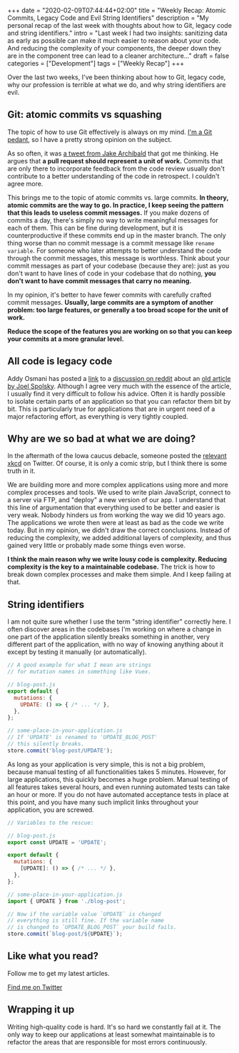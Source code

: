 +++
date = "2020-02-09T07:44:44+02:00"
title = "Weekly Recap: Atomic Commits, Legacy Code and Evil String Identifiers"
description = "My personal recap of the last week with thoughts about how to Git, legacy code and string identifiers."
intro = "Last week I had two insights: sanitizing data as early as possible can make it much easier to reason about your code. And reducing the complexity of your components, the deeper down they are in the component tree can lead to a cleaner architecture..."
draft = false
categories = ["Development"]
tags = ["Weekly Recap"]
+++

Over the last two weeks, I've been thinking about how to Git, legacy code, why our profession is terrible at what we do, and why string identifiers are evil.

## Git: atomic commits vs squashing

The topic of how to use Git effectively is always on my mind. [I'm a Git pedant](https://markus.oberlehner.net/blog/git-the-pedantic-way/), so I have a pretty strong opinion on the subject.

As so often, it was [a tweet from Jake Archibald](https://twitter.com/jaffathecake/status/1222478385168949248) that got me thinking. He argues that **a pull request should represent a unit of work.** Commits that are only there to incorporate feedback from the code review usually don't contribute to a better understanding of the code in retrospect. I couldn't agree more.

This brings me to the topic of atomic commits vs. large commits. **In theory, atomic commits are the way to go.  In practice, I keep seeing the pattern that this leads to useless commit messages.** If you make dozens of commits a day, there's simply no way to write meaningful messages for each of them. This can be fine during development, but it is counterproductive if these commits end up in the master branch. The only thing worse than no commit message is a commit message like `rename variable`. For someone who later attempts to better understand the code through the commit messages, this message is worthless. Think about your commit messages as part of your codebase (because they are): just as you don't want to have lines of code in your codebase that do nothing, **you don't want to have commit messages that carry no meaning.**

In my opinion, it's better to have fewer commits with carefully crafted commit messages. **Usually, large commits are a symptom of another problem: too large features, or generally a too broad scope for the unit of work.**

**Reduce the scope of the features you are working on so that you can keep your commits at a more granular level.**

## All code is legacy code

Addy Osmani has posted a [link](https://mobile.twitter.com/addyosmani/status/1223554082125668352) to a [discussion on reddit](https://www.reddit.com/r/programming/comments/8f2lzu/theres_a_reason_that_programmers_always_want_to/) about an [old article by Joel Spolsky](https://www.joelonsoftware.com/2000/04/06/things-you-should-never-do-part-i/). Although I agree very much with the essence of the article, I usually find it very difficult to follow his advice. Often it is hardly possible to isolate certain parts of an application so that you can refactor them bit by bit. This is particularly true for applications that are in urgent need of a major refactoring effort, as everything is very tightly coupled.

## Why are we so bad at what we are doing?

In the aftermath of the Iowa caucus debacle, someone posted the [relevant xkcd](https://xkcd.com/2030/) on Twitter. Of course, it is only a comic strip, but I think there is some truth in it.

We are building more and more complex applications using more and more complex processes and tools. We used to write plain JavaScript, connect to a server via FTP, and "deploy" a new version of our app. I understand that this line of argumentation that everything used to be better and easier is very weak. Nobody hinders us from working the way we did 10 years ago. The applications we wrote then were at least as bad as the code we write today. But in my opinion, we didn't draw the correct conclusions. Instead of reducing the complexity, we added additional layers of complexity, and thus gained very little or probably made some things even worse.

**I think the main reason why we write lousy code is complexity. Reducing complexity is the key to a maintainable codebase.** The trick is how to break down complex processes and make them simple. And I keep failing at that.

## String identifiers

I am not quite sure whether I use the term "string identifier" correctly here. I often discover areas in the codebases I'm working on where a change in one part of the application silently breaks something in another, very different part of the application, with no way of knowing anything about it except by testing it manually (or automatically).

```js
// A good example for what I mean are strings
// for mutation names in something like Vuex.

// blog-post.js
export default {
  mutations: {
    UPDATE: () => { /* ... */ },
  },
};

// some-place-in-your-application.js
// If 'UPDATE' is renamed to 'UPDATE_BLOG_POST'
// this silently breaks.
store.commit('blog-post/UPDATE');
```

As long as your application is very simple, this is not a big problem, because manual testing of all functionalities takes 5 minutes. However, for large applications, this quickly becomes a huge problem. Manual testing of all features takes several hours, and even running automated tests can take an hour or more. If you do not have automated acceptance tests in place at this point, and you have many such implicit links throughout your application, you are screwed.

```js
// Variables to the rescue:

// blog-post.js
export const UPDATE = 'UPDATE';

export default {
  mutations: {
    [UPDATE]: () => { /* ... */ },
  },
};

// some-place-in-your-application.js
import { UPDATE } from './blog-post';

// Now if the variable value `UPDATE` is changed
// everything is still fine. If the variable name
// is changed to `UPDATE_BLOG_POST` your build fails.
store.commit(`blog-post/${UPDATE}`);
```

<div class="c-content__broad">
  <div class="c-twitter-teaser">
    <div class="c-twitter-teaser__content">
      <h2 class="c-twitter-teaser__headline">Like what you read?</h2>
      <p class="c-twitter-teaser__body">
        Follow me to get my latest articles.
      </p>
      <a class="c-button c-button--outline c-twitter-teaser__button" rel="nofollow" href="https://twitter.com/maoberlehner" data-event-category="link" data-event-action="click: contact" data-event-label="Twitter (article content)">
        Find me on Twitter
      </a>
    </div>
  </div>
</div>

## Wrapping it up

Writing high-quality code is hard. It's so hard we constantly fail at it. The only way to keep our applications at least somewhat maintainable is to refactor the areas that are responsible for most errors continuously.
